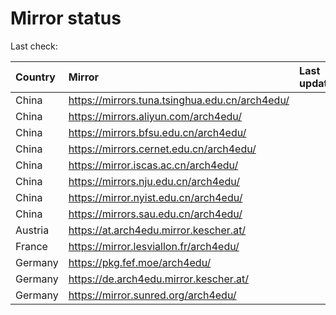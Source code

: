 <script src="./time.js"></script>
# Mirror status
Last check: <script type="text/javascript">localize(1733748602.6327624);</script>

|Country|Mirror|Last update|
|:------|:-----|:----------|
|China|https://mirrors.tuna.tsinghua.edu.cn/arch4edu/|<script type="text/javascript">localize(1733726770);</script>|
|China|https://mirrors.aliyun.com/arch4edu/|<script type="text/javascript">localize(1733726770);</script>|
|China|https://mirrors.bfsu.edu.cn/arch4edu/|<script type="text/javascript">localize(1733726770);</script>|
|China|https://mirrors.cernet.edu.cn/arch4edu/|<script type="text/javascript">localize(1733726770);</script>|
|China|https://mirror.iscas.ac.cn/arch4edu/|<script type="text/javascript">localize(1733683266);</script>|
|China|https://mirrors.nju.edu.cn/arch4edu/|<script type="text/javascript">localize(1733640255);</script>|
|China|https://mirror.nyist.edu.cn/arch4edu/|<script type="text/javascript">localize(1733726770);</script>|
|China|https://mirrors.sau.edu.cn/arch4edu/|<script type="text/javascript">localize(1731653531);</script>|
|Austria|https://at.arch4edu.mirror.kescher.at/|<script type="text/javascript">localize(1733726770);</script>|
|France|https://mirror.lesviallon.fr/arch4edu/|<script type="text/javascript">localize(1733683266);</script>|
|Germany|https://pkg.fef.moe/arch4edu/|<script type="text/javascript">localize(1733726770);</script>|
|Germany|https://de.arch4edu.mirror.kescher.at/|<script type="text/javascript">localize(1733726770);</script>|
|Germany|https://mirror.sunred.org/arch4edu/|<script type="text/javascript">localize(1733726770);</script>|

<script src="./tablefilter/tablefilter.js"></script>
<script src="./table.js"></script>